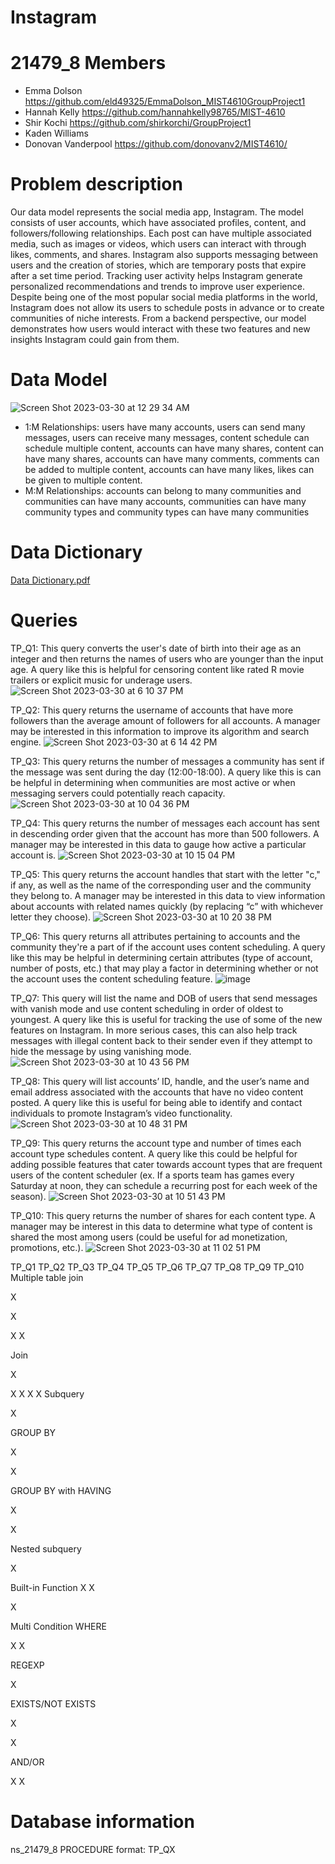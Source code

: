 # Instagram

# 21479_8 Members
- Emma Dolson https://github.com/eld49325/EmmaDolson_MIST4610GroupProject1
- Hannah Kelly https://github.com/hannahkelly98765/MIST-4610
- Shir Kochi https://github.com/shirkorchi/GroupProject1
- Kaden Williams 
- Donovan Vanderpool https://github.com/donovanv2/MIST4610/

# Problem description
Our data model represents the social media app, Instagram. The model consists of user accounts, which have associated profiles, content, and followers/following relationships. Each post can have multiple associated media, such as images or videos, which users can interact with through likes, comments, and shares. Instagram also supports messaging between users and the creation of stories, which are temporary posts that expire after a set time period. Tracking user activity helps Instagram generate personalized recommendations and trends to improve user experience. Despite being one of the most popular social media platforms in the world, Instagram does not allow its users to schedule posts in advance or to create communities of niche interests. From a backend perspective, our model demonstrates how users would interact with these two features and new insights Instagram could gain from them.

# Data Model
![Screen Shot 2023-03-30 at 12 29 34 AM](https://user-images.githubusercontent.com/128401988/228729940-6e1e7645-8a3e-4d5b-ad53-8462281e5100.png)
- 1:M Relationships: users have many accounts, users can send many messages, users can receive many messages, content schedule can schedule multiple content, accounts can have many shares, content can have many shares, accounts can have many comments, comments can be added to multiple content, accounts can have many likes, likes can be given to multiple content.
- M:M Relationships: accounts can belong to many communities and communities can have many accounts, communities can have many community types and community types can have many communities
 
# Data Dictionary
[Data Dictionary.pdf](https://github.com/eld49325/EmmaDolson_MIST4610_GroupProject1/files/11107723/Data.Dictionary.pdf)

# Queries
TP_Q1: This query converts the user's date of birth into their age as an integer and then returns the names of users who are younger than the input age. A query like this is helpful for censoring content like rated R movie trailers or explicit music for underage users.
![Screen Shot 2023-03-30 at 6 10 37 PM](https://user-images.githubusercontent.com/128401988/228975952-f234cea1-e0df-4a5a-81ec-e56ddce18d3f.png)


TP_Q2: This query returns the username of accounts that have more followers than the average amount of followers for all accounts. A manager may be interested in this information to improve its algorithm and search engine.
![Screen Shot 2023-03-30 at 6 14 42 PM](https://user-images.githubusercontent.com/128401988/228975924-504bf5ab-16bc-4833-bd52-2227b2c1594b.png)

TP_Q3: This query returns the number of messages a community has sent if the message was sent during the day (12:00-18:00). A query like this is can be helpful in determining when communities are most active or when messaging servers could potentially reach capacity.
![Screen Shot 2023-03-30 at 10 04 36 PM](https://user-images.githubusercontent.com/128401988/229004811-b77e18de-98ee-4b82-8ca8-c96d945fcd10.png)

TP_Q4: This query returns the number of messages each account has sent in descending order given that the account has more than 500 followers. A manager may be interested in this data to gauge how active a particular account is.
![Screen Shot 2023-03-30 at 10 15 04 PM](https://user-images.githubusercontent.com/128401988/229005627-4a5c8a5b-46de-4986-a430-f6c0ccfd0bc2.png)

TP_Q5: This query returns the account handles that start with the letter "c," if any, as well as the name of the corresponding user and the community they belong to. A manager may be interested in this data to view information about accounts with related names quickly (by replacing “c” with whichever letter they choose). 
![Screen Shot 2023-03-30 at 10 20 38 PM](https://user-images.githubusercontent.com/128401988/229006480-c3de6787-1171-41a0-a86c-a4966375d4a7.png)

TP_Q6: This query returns all attributes pertaining to accounts and the community they're a part of if the account uses content scheduling. A query like this may be helpful in determining certain attributes (type of account, number of posts, etc.) that may play a factor in determining whether or not the account uses the content scheduling feature.
![image](https://user-images.githubusercontent.com/128401988/229006685-cdd56a3e-5c13-4649-8cb8-c1b6a8cbff48.png)

TP_Q7: This query will list the name and DOB of users that send messages with vanish mode and use content scheduling in order of oldest to youngest. A query like this is useful for tracking the use of some of the new features on Instagram. In more serious cases, this can also help track messages with illegal content back to their sender even if they attempt to hide the message by using vanishing mode.
![Screen Shot 2023-03-30 at 10 43 56 PM](https://user-images.githubusercontent.com/128401988/229009731-0c72005f-2083-4c19-ae5f-b2ad2dc292e2.png)

TP_Q8: This query will list accounts’ ID, handle, and the user’s name and email address associated with the accounts that have no video content posted. A query like this is useful for being able to identify and contact individuals to promote Instagram’s video functionality.
![Screen Shot 2023-03-30 at 10 48 31 PM](https://user-images.githubusercontent.com/128401988/229010324-79f27bde-239a-46be-b596-25f9dc809473.png)


TP_Q9: This query returns the account type and number of times each account type schedules content. A query like this could be helpful for adding possible features that cater towards account types that are frequent users of the content scheduler (ex. If a sports team has games every Saturday at noon, they can schedule a recurring post for each week of the season).
![Screen Shot 2023-03-30 at 10 51 43 PM](https://user-images.githubusercontent.com/128401988/229010798-223b204b-95b7-42eb-8501-2d9e88078e57.png)

TP_Q10: This query returns the number of shares for each content type. A manager may be interest in this data to determine what type of content is shared the most among users (could be useful for ad monetization, promotions, etc.).
![Screen Shot 2023-03-30 at 11 02 51 PM](https://user-images.githubusercontent.com/128401988/229012597-cf0cbdfa-f5da-46da-b5d9-66b192682852.png)



TP_Q1
TP_Q2
TP_Q3
TP_Q4
TP_Q5
TP_Q6
TP_Q7
TP_Q8
TP_Q9
TP_Q10
Multiple table join




X


X


X
X




Join






X




X
X
X
X
Subquery


X
















GROUP BY








X






X


GROUP BY with HAVING


X


X












Nested subquery












X






Built-in Function
X
X


X












Multi Condition WHERE












X
X




REGEXP








X










EXISTS/NOT EXISTS




X






X






AND/OR












X
X







# Database information
ns_21479_8
PROCEDURE format: TP_QX
